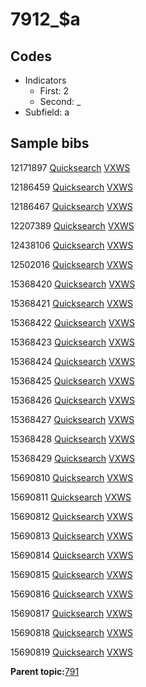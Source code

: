 # 7912\_$a

## Codes

-   Indicators
    -   First: 2
    -   Second: \_
-   Subfield: a

## Sample bibs

12171897 [Quicksearch](https://search.library.yale.edu/catalog/12171897) [VXWS](http://prodorbis.library.yale.edu:7014/vxws/GetHoldingsService?bibId=12171897)

12186459 [Quicksearch](https://search.library.yale.edu/catalog/12186459) [VXWS](http://prodorbis.library.yale.edu:7014/vxws/GetHoldingsService?bibId=12186459)

12186467 [Quicksearch](https://search.library.yale.edu/catalog/12186467) [VXWS](http://prodorbis.library.yale.edu:7014/vxws/GetHoldingsService?bibId=12186467)

12207389 [Quicksearch](https://search.library.yale.edu/catalog/12207389) [VXWS](http://prodorbis.library.yale.edu:7014/vxws/GetHoldingsService?bibId=12207389)

12438106 [Quicksearch](https://search.library.yale.edu/catalog/12438106) [VXWS](http://prodorbis.library.yale.edu:7014/vxws/GetHoldingsService?bibId=12438106)

12502016 [Quicksearch](https://search.library.yale.edu/catalog/12502016) [VXWS](http://prodorbis.library.yale.edu:7014/vxws/GetHoldingsService?bibId=12502016)

15368420 [Quicksearch](https://search.library.yale.edu/catalog/15368420) [VXWS](http://prodorbis.library.yale.edu:7014/vxws/GetHoldingsService?bibId=15368420)

15368421 [Quicksearch](https://search.library.yale.edu/catalog/15368421) [VXWS](http://prodorbis.library.yale.edu:7014/vxws/GetHoldingsService?bibId=15368421)

15368422 [Quicksearch](https://search.library.yale.edu/catalog/15368422) [VXWS](http://prodorbis.library.yale.edu:7014/vxws/GetHoldingsService?bibId=15368422)

15368423 [Quicksearch](https://search.library.yale.edu/catalog/15368423) [VXWS](http://prodorbis.library.yale.edu:7014/vxws/GetHoldingsService?bibId=15368423)

15368424 [Quicksearch](https://search.library.yale.edu/catalog/15368424) [VXWS](http://prodorbis.library.yale.edu:7014/vxws/GetHoldingsService?bibId=15368424)

15368425 [Quicksearch](https://search.library.yale.edu/catalog/15368425) [VXWS](http://prodorbis.library.yale.edu:7014/vxws/GetHoldingsService?bibId=15368425)

15368426 [Quicksearch](https://search.library.yale.edu/catalog/15368426) [VXWS](http://prodorbis.library.yale.edu:7014/vxws/GetHoldingsService?bibId=15368426)

15368427 [Quicksearch](https://search.library.yale.edu/catalog/15368427) [VXWS](http://prodorbis.library.yale.edu:7014/vxws/GetHoldingsService?bibId=15368427)

15368428 [Quicksearch](https://search.library.yale.edu/catalog/15368428) [VXWS](http://prodorbis.library.yale.edu:7014/vxws/GetHoldingsService?bibId=15368428)

15368429 [Quicksearch](https://search.library.yale.edu/catalog/15368429) [VXWS](http://prodorbis.library.yale.edu:7014/vxws/GetHoldingsService?bibId=15368429)

15690810 [Quicksearch](https://search.library.yale.edu/catalog/15690810) [VXWS](http://prodorbis.library.yale.edu:7014/vxws/GetHoldingsService?bibId=15690810)

15690811 [Quicksearch](https://search.library.yale.edu/catalog/15690811) [VXWS](http://prodorbis.library.yale.edu:7014/vxws/GetHoldingsService?bibId=15690811)

15690812 [Quicksearch](https://search.library.yale.edu/catalog/15690812) [VXWS](http://prodorbis.library.yale.edu:7014/vxws/GetHoldingsService?bibId=15690812)

15690813 [Quicksearch](https://search.library.yale.edu/catalog/15690813) [VXWS](http://prodorbis.library.yale.edu:7014/vxws/GetHoldingsService?bibId=15690813)

15690814 [Quicksearch](https://search.library.yale.edu/catalog/15690814) [VXWS](http://prodorbis.library.yale.edu:7014/vxws/GetHoldingsService?bibId=15690814)

15690815 [Quicksearch](https://search.library.yale.edu/catalog/15690815) [VXWS](http://prodorbis.library.yale.edu:7014/vxws/GetHoldingsService?bibId=15690815)

15690816 [Quicksearch](https://search.library.yale.edu/catalog/15690816) [VXWS](http://prodorbis.library.yale.edu:7014/vxws/GetHoldingsService?bibId=15690816)

15690817 [Quicksearch](https://search.library.yale.edu/catalog/15690817) [VXWS](http://prodorbis.library.yale.edu:7014/vxws/GetHoldingsService?bibId=15690817)

15690818 [Quicksearch](https://search.library.yale.edu/catalog/15690818) [VXWS](http://prodorbis.library.yale.edu:7014/vxws/GetHoldingsService?bibId=15690818)

15690819 [Quicksearch](https://search.library.yale.edu/catalog/15690819) [VXWS](http://prodorbis.library.yale.edu:7014/vxws/GetHoldingsService?bibId=15690819)

**Parent topic:**[791](../../tags/791/791.md)

